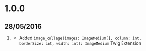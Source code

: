 # 1.0.0
## 28/05/2016

1. [](#new)
    * Added `image_collage(images: ImageMedium[], column: int, borderSize: int, width: int): ImageMedium` Twig Extension
